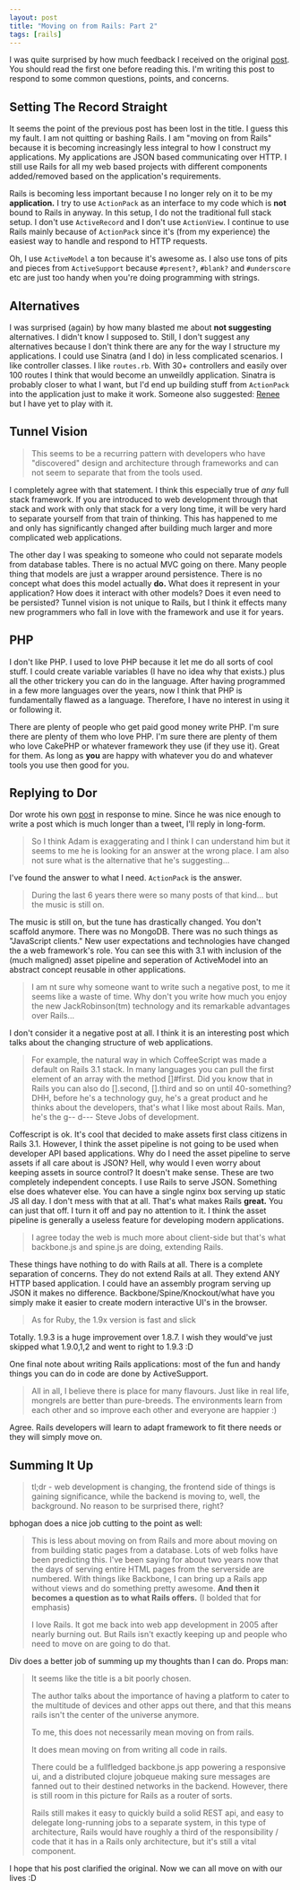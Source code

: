 ```yaml
---
layout: post
title: "Moving on from Rails: Part 2"
tags: [rails]
---
```


I was quite surprised by how much feedback I received on the original
[post](http://broadcastingadam.com/2011/11/moving_on_from_rails). You
should read the first one before reading this. I'm writing this post to
respond to some common questions, points, and concerns. 

## Setting The Record Straight

It seems the point of the previous post has been lost in the title. I
guess this my fault. I am not quitting or bashing Rails. I am "moving on
from Rails" because it is becoming increasingly less integral to how I
construct my applications. My applications are JSON based communicating
over HTTP. I still use Rails for all my web based projects with
different components added/removed based on the application's
requirements.

Rails is becoming less important because I no longer rely on it to be my
**application.** I try to use `ActionPack` as an interface to my code
which is **not** bound to Rails in anyway. In this setup, I do not the
traditional full stack setup. I don't use `ActiveRecord` and I don't use
`ActionView`. I continue to use Rails mainly because of `ActionPack`
since it's (from my experience) the easiest way to handle and respond to
HTTP requests. 

Oh, I use `ActiveModel` a ton because it's awesome as. I also use tons
of pits and pieces from `ActiveSupport` because `#present?`, `#blank?`
and `#underscore` etc are just too handy when you're doing programming
with strings.

## Alternatives

I was surprised (again) by how many blasted me about **not suggesting**
alternatives. I didn't know I supposed to. Still, I don't suggest any
alternatives because I don't think there are any for the way I structure
my applications. I could use Sinatra (and I do) in less complicated
scenarios. I like controller classes. I like `routes.rb`. With 30+
controllers and easily over 100 routes I think that would become an
unweildly application. Sinatra is probably closer to what I want, but I'd end up
building stuff from `ActionPack` into the application just to make it
work. Someone also suggested: [Renee](http://reneerb.com/) but I have
yet to play with it.

## Tunnel Vision

> This seems to be a recurring pattern with developers who have "discovered" 
> design and architecture through frameworks and can not seem 
> to separate that from the tools used.

I completely agree with that statement. I think this especially true of
_any_ full stack framework. If you are introduced to web development
through that stack and work with only that stack for a very long time,
it will be very hard to separate yourself from that train of thinking.
This has happened to me and only has significantly changed after building
much larger and more complicated web applications.

The other day I was speaking to someone who could not separate models
from database tables. There is no actual MVC going on there. Many people
thing that models are just a wrapper around persistence. There is no
concept what does this model actually **do.** What does it represent in
your application? How does it interact with other models? Does it even
need to be persisted? Tunnel vision is not unique to Rails, but I think
it effects many new programmers who fall in love with the framework and
use it for years.

## PHP

I don't like PHP. I used to love PHP because it let me do all sorts of
cool stuff. I could create variable variables (I have no idea why that
exists.) plus all the other trickery you can do in the language. After
having programmed in a few more languages over the years, now I think
that PHP is fundamentally flawed as a language. Therefore, I have no
interest in using it or following it.

There are plenty of people who get paid good money write PHP. I'm sure
there are plenty of them who love PHP. I'm sure there are plenty of them
who love CakePHP or whatever framework they use (if they use it). Great
for them. As long as **you** are happy with whatever you do and whatever
tools you use then good for you.

## Replying to Dor

Dor wrote his own [post](http://www.tikalk.com/incubator/blog/defense-rails-replying-moving-rails)
in response to mine. Since he was nice enough to write a post which is
much longer than a tweet, I'll reply in long-form.

> So I think Adam is exaggerating and I think I can understand him 
> but it seems to me he is looking for an answer at the wrong place. 
> I am also not sure what is the alternative that he's suggesting...

I've found the answer to what I need. `ActionPack` is the answer.

> During the last 6 years there were so many posts of that kind... 
> but the music is still on.

The music is still on, but the tune has drastically changed. You don't
scaffold anymore. There was no MongoDB. There was no such things as
"JavaScript clients." New user expectations and technologies have
changed the a web framework's role. You can see this with 3.1 with
inclusion of the (much maligned) asset pipeline and seperation of
ActiveModel into an abstract concept reusable in other applications.

> I am nt sure why someone want to write such a negative post, 
> to me it seems like a waste of time. Why don't you write how 
> much you enjoy the new JackRobinson(tm) technology and its 
> remarkable advantages over Rails...

I don't consider it a negative post at all. I think it is an interesting
post which talks about the changing structure of web applications. 

> For example, the natural way in which CoffeeScript was made a 
> default on Rails 3.1 stack. In many languages you can pull the 
> first element of an array with the method []#first. Did you know 
> that in Rails you can also do [].second, [].third and so on until 40-something? 
> DHH, before he's a technology guy, he's a great product and 
> he thinks about the developers, that's what I like most about 
> Rails. Man, he's the g-- d--- Steve Jobs of development.

Coffescript is ok. It's cool that decided to make assets first class
citizens in Rails 3.1. However, I think the asset pipeline is not going
to be used when developer API based applications. Why do I need the
asset pipeline to serve assets if all care about is JSON? Hell, why would
I even worry about keeping assets in source control? It doesn't make
sense. These are two completely independent concepts. I use Rails to
serve JSON. Something else does whatever else. You can have a single
nginx box serving up static JS all day. I don't mess with that at all.
That's what makes Rails **great.** You can just that off. I turn it off
and pay no attention to it. I think the asset pipeline is generally a
useless feature for developing modern applications. 

> I agree today the web is much more about client-side but that's 
> what backbone.js and spine.js are doing, extending Rails.

These things have nothing to do with Rails at all. There is a complete
separation of concerns. They do not extend Rails at all. They
extend ANY HTTP based application. I could have an assembly program
serving up JSON it makes no difference. Backbone/Spine/Knockout/what have
you simply make it easier to create modern interactive UI's in the
browser.

> As for Ruby, the 1.9x version is fast and slick

Totally. 1.9.3 is a huge improvement over 1.8.7. I wish they would've
just skipped what 1.9.0,1,2 and went to right to 1.9.3 :D

One final note about writing Rails applications: most of the fun and
handy things you can do in code are done by ActiveSupport.

> All in all, I believe there is place for many flavours. 
> Just like in real life, mongrels are better than pure-breeds. 
> The environments learn from each other and so improve each other 
> and everyone are happier :)

Agree. Rails developers will learn to adapt framework to fit there needs
or they will simply move on.

## Summing It Up

> tl;dr - web development is changing, the frontend side of things is 
> gaining significance, while the backend is moving to, well, the background.
> No reason to be surprised there, right?

bphogan does a nice job cutting to the point as well:

> This is less about moving on from Rails and more about moving on from 
> building static pages from a database. Lots of web folks have been predicting this. 
> I've been saying for about two years now that the days of serving entire 
> HTML pages from the serverside are numbered. With things like Backbone, 
> I can bring up a Rails app without views and do something pretty awesome. 
> **And then it becomes a question as to what Rails offers.** (I bolded
> that for emphasis)
> 
> I love Rails. It got me back into web app development in 2005 after nearly 
> burning out. But Rails isn't exactly keeping up and people who need to 
> move on are going to do that.


Div does a better job of summing up my thoughts than I can do. Props
man:

> It seems like the title is a bit poorly chosen.
>
> The author talks about the importance of having a platform to cater 
> to the multitude of devices and other apps out there, and that this means 
> rails isn't the center of the universe anymore.
>
> To me, this does not necessarily mean moving on from rails.
>
> It does mean moving on from writing all code in rails.
>
> There could be a fullfledged backbone.js app powering a responsive ui, 
> and a distributed clojure jobqueue making sure messages are fanned 
> out to their destined networks in the backend. However, there is still room in this picture for Rails as a router of sorts.
>
> Rails still makes it easy to quickly build a solid REST api, and easy 
> to delegate long-running jobs to a separate system, in this type of architecture, 
> Rails would have roughly a third of the responsibility / code that it 
> has in a Rails only architecture, but it's still a vital component.

I hope that his post clarified the original. Now we can all move on with
our lives :D

